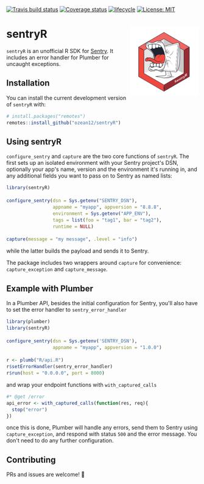 [![Travis build status](https://travis-ci.org/ozean12/sentryR.svg?branch=master)](https://travis-ci.org/ozean12/sentryR)
[![Coverage status](https://codecov.io/gh/ozean12/sentryR/branch/master/graph/badge.svg)](https://codecov.io/github/ozean12/sentryR?branch=master)
[![lifecycle](https://img.shields.io/badge/lifecycle-experimental-orange.svg)](https://www.tidyverse.org/lifecycle/#experimental)
[![License: MIT](https://img.shields.io/badge/License-MIT-blue.svg)](https://opensource.org/licenses/MIT)

# sentryR <img src="man/figures/logo.png" align="right" width="180px"/>

`sentryR` is an unofficial R SDK for [Sentry](https://sentry.io).
It includes an error handler for Plumber for uncaught exceptions.

## Installation
You can install the current development version of `sentryR` with:

``` r
# install.packages("remotes")
remotes::install_github("ozean12/sentryR")
```

## Using sentryR

`configure_sentry` and `capture` are the two core functions of `sentryR`.
The first sets up an isolated environment with your Sentry project's DSN,
optionally your app's name, version and the environment it's running in,
and any additional fields you want to pass on to Sentry as named lists:

```r
library(sentryR)

configure_sentry(dsn = Sys.getenv("SENTRY_DSN"),
                 appname = "myapp", appversion = "8.8.8",
                 environment = Sys.getenv("APP_ENV"),
                 tags = list(foo = "tag1", bar = "tag2"),
                 runtime = NULL)

capture(message = "my message", .level = "info")
```

while the latter builds the payload and sends it to Sentry.

The package includes two wrappers around `capture` for convenience:
`capture_exception` and `capture_message`.


## Example with Plumber

In a Plumber API, besides the initial configuration for Sentry, 
you'll also have to set the error handler to `sentry_error_handler`

```r
library(plumber)
library(sentryR)

configure_sentry(dsn = Sys.getenv('SENTRY_DSN'), 
                 appname = "myapp", appversion = "1.0.0")

r <- plumb("R/api.R")
r$setErrorHandler(sentry_error_handler)
r$run(host = "0.0.0.0", port = 8000)
```

and wrap your endpoint functions with `with_captured_calls`

```r
#* @get /error
api_error <- with_captured_calls(function(res, req){
  stop("error")
})
```

once this is done, Plumber will handle any errors, send them to Sentry using
`capture_exception`, and respond with status `500` and the error message.
You don't need to do any further configuration.

## Contributing

PRs and issues are welcome! :tada:
